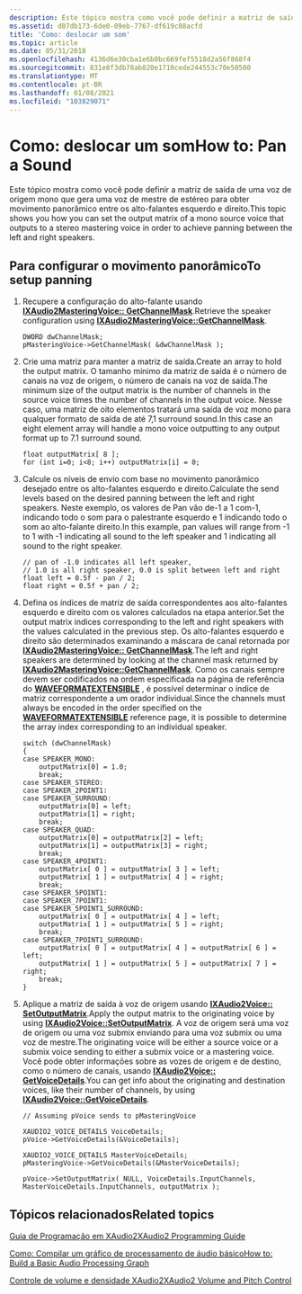 ```yaml
---
description: Este tópico mostra como você pode definir a matriz de saída de uma voz de origem mono que gera uma voz de mestre de estéreo para obter movimento panorâmico entre os alto-falantes esquerdo e direito.
ms.assetid: d87db173-6de0-09eb-7767-df619c88acfd
title: 'Como: deslocar um som'
ms.topic: article
ms.date: 05/31/2018
ms.openlocfilehash: 4136d6e30cba1e6b0bc669fef5518d2a56f868f4
ms.sourcegitcommit: 831e8f3db78ab820e1710cede244553c70e50500
ms.translationtype: MT
ms.contentlocale: pt-BR
ms.lasthandoff: 01/08/2021
ms.locfileid: "103829071"
---
```

# <a name="how-to-pan-a-sound"></a><span data-ttu-id="eed98-103">Como: deslocar um som</span><span class="sxs-lookup"><span data-stu-id="eed98-103">How to: Pan a Sound</span></span>

<span data-ttu-id="eed98-104">Este tópico mostra como você pode definir a matriz de saída de uma voz de origem mono que gera uma voz de mestre de estéreo para obter movimento panorâmico entre os alto-falantes esquerdo e direito.</span><span class="sxs-lookup"><span data-stu-id="eed98-104">This topic shows you how you can set the output matrix of a mono source voice that outputs to a stereo mastering voice in order to achieve panning between the left and right speakers.</span></span>

## <a name="to-setup-panning"></a><span data-ttu-id="eed98-105">Para configurar o movimento panorâmico</span><span class="sxs-lookup"><span data-stu-id="eed98-105">To setup panning</span></span>

1.  <span data-ttu-id="eed98-106">Recupere a configuração do alto-falante usando [**IXAudio2MasteringVoice:: GetChannelMask**](/windows/win32/api/xaudio2/nf-xaudio2-ixaudio2masteringvoice-getchannelmask).</span><span class="sxs-lookup"><span data-stu-id="eed98-106">Retrieve the speaker configuration using [**IXAudio2MasteringVoice::GetChannelMask**](/windows/win32/api/xaudio2/nf-xaudio2-ixaudio2masteringvoice-getchannelmask).</span></span>

    ```
    DWORD dwChannelMask;       
    pMasteringVoice->GetChannelMask( &dwChannelMask );       
    ```

    

2.  <span data-ttu-id="eed98-107">Crie uma matriz para manter a matriz de saída.</span><span class="sxs-lookup"><span data-stu-id="eed98-107">Create an array to hold the output matrix.</span></span> <span data-ttu-id="eed98-108">O tamanho mínimo da matriz de saída é o número de canais na voz de origem, o número de canais na voz de saída.</span><span class="sxs-lookup"><span data-stu-id="eed98-108">The minimum size of the output matrix is the number of channels in the source voice times the number of channels in the output voice.</span></span> <span data-ttu-id="eed98-109">Nesse caso, uma matriz de oito elementos tratará uma saída de voz mono para qualquer formato de saída de até 7,1 surround sound.</span><span class="sxs-lookup"><span data-stu-id="eed98-109">In this case an eight element array will handle a mono voice outputting to any output format up to 7.1 surround sound.</span></span>

    ```
    float outputMatrix[ 8 ];
    for (int i=0; i<8; i++) outputMatrix[i] = 0;
    ```

    

3.  <span data-ttu-id="eed98-110">Calcule os níveis de envio com base no movimento panorâmico desejado entre os alto-falantes esquerdo e direito.</span><span class="sxs-lookup"><span data-stu-id="eed98-110">Calculate the send levels based on the desired panning between the left and right speakers.</span></span> <span data-ttu-id="eed98-111">Neste exemplo, os valores de Pan vão de-1 a 1 com-1, indicando todo o som para o palestrante esquerdo e 1 indicando todo o som ao alto-falante direito.</span><span class="sxs-lookup"><span data-stu-id="eed98-111">In this example, pan values will range from -1 to 1 with -1 indicating all sound to the left speaker and 1 indicating all sound to the right speaker.</span></span>

    ```
    // pan of -1.0 indicates all left speaker, 
    // 1.0 is all right speaker, 0.0 is split between left and right
    float left = 0.5f - pan / 2;
    float right = 0.5f + pan / 2; 
    ```

    

4.  <span data-ttu-id="eed98-112">Defina os índices de matriz de saída correspondentes aos alto-falantes esquerdo e direito com os valores calculados na etapa anterior.</span><span class="sxs-lookup"><span data-stu-id="eed98-112">Set the output matrix indices corresponding to the left and right speakers with the values calculated in the previous step.</span></span> <span data-ttu-id="eed98-113">Os alto-falantes esquerdo e direito são determinados examinando a máscara de canal retornada por [**IXAudio2MasteringVoice:: GetChannelMask**](/windows/win32/api/xaudio2/nf-xaudio2-ixaudio2masteringvoice-getchannelmask).</span><span class="sxs-lookup"><span data-stu-id="eed98-113">The left and right speakers are determined by looking at the channel mask returned by [**IXAudio2MasteringVoice::GetChannelMask**](/windows/win32/api/xaudio2/nf-xaudio2-ixaudio2masteringvoice-getchannelmask).</span></span> <span data-ttu-id="eed98-114">Como os canais sempre devem ser codificados na ordem especificada na página de referência do [**WAVEFORMATEXTENSIBLE**](/windows-hardware/drivers/ddi/ksmedia/ns-ksmedia-waveformatextensible) , é possível determinar o índice de matriz correspondente a um orador individual.</span><span class="sxs-lookup"><span data-stu-id="eed98-114">Since the channels must always be encoded in the order specified on the [**WAVEFORMATEXTENSIBLE**](/windows-hardware/drivers/ddi/ksmedia/ns-ksmedia-waveformatextensible) reference page, it is possible to determine the array index corresponding to an individual speaker.</span></span>

    ```
    switch (dwChannelMask)
    {
    case SPEAKER_MONO:
        outputMatrix[0] = 1.0;
        break;
    case SPEAKER_STEREO:
    case SPEAKER_2POINT1:
    case SPEAKER_SURROUND:
        outputMatrix[0] = left;
        outputMatrix[1] = right;
        break;
    case SPEAKER_QUAD:
        outputMatrix[0] = outputMatrix[2] = left;
        outputMatrix[1] = outputMatrix[3] = right;
        break;
    case SPEAKER_4POINT1:
        outputMatrix[ 0 ] = outputMatrix[ 3 ] = left;
        outputMatrix[ 1 ] = outputMatrix[ 4 ] = right;
        break;
    case SPEAKER_5POINT1:
    case SPEAKER_7POINT1:
    case SPEAKER_5POINT1_SURROUND:
        outputMatrix[ 0 ] = outputMatrix[ 4 ] = left;
        outputMatrix[ 1 ] = outputMatrix[ 5 ] = right;
        break;
    case SPEAKER_7POINT1_SURROUND:
        outputMatrix[ 0 ] = outputMatrix[ 4 ] = outputMatrix[ 6 ] = left;
        outputMatrix[ 1 ] = outputMatrix[ 5 ] = outputMatrix[ 7 ] = right;
        break;
    }
    ```

    

5.  <span data-ttu-id="eed98-115">Aplique a matriz de saída à voz de origem usando [**IXAudio2Voice:: SetOutputMatrix**](/windows/win32/api/xaudio2/nf-xaudio2-ixaudio2voice-setoutputmatrix).</span><span class="sxs-lookup"><span data-stu-id="eed98-115">Apply the output matrix to the originating voice by using [**IXAudio2Voice::SetOutputMatrix**](/windows/win32/api/xaudio2/nf-xaudio2-ixaudio2voice-setoutputmatrix).</span></span> <span data-ttu-id="eed98-116">A voz de origem será uma voz de origem ou uma voz submix enviando para uma voz submix ou uma voz de mestre.</span><span class="sxs-lookup"><span data-stu-id="eed98-116">The originating voice will be either a source voice or a submix voice sending to either a submix voice or a mastering voice.</span></span> <span data-ttu-id="eed98-117">Você pode obter informações sobre as vozes de origem e de destino, como o número de canais, usando [**IXAudio2Voice:: GetVoiceDetails**](/windows/win32/api/xaudio2/nf-xaudio2-ixaudio2voice-getvoicedetails).</span><span class="sxs-lookup"><span data-stu-id="eed98-117">You can get info about the originating and destination voices, like their number of channels, by using [**IXAudio2Voice::GetVoiceDetails**](/windows/win32/api/xaudio2/nf-xaudio2-ixaudio2voice-getvoicedetails).</span></span>

    ```
    // Assuming pVoice sends to pMasteringVoice

    XAUDIO2_VOICE_DETAILS VoiceDetails;
    pVoice->GetVoiceDetails(&VoiceDetails);

    XAUDIO2_VOICE_DETAILS MasterVoiceDetails;
    pMasteringVoice->GetVoiceDetails(&MasterVoiceDetails);

    pVoice->SetOutputMatrix( NULL, VoiceDetails.InputChannels, MasterVoiceDetails.InputChannels, outputMatrix );
    ```

    

## <a name="related-topics"></a><span data-ttu-id="eed98-118">Tópicos relacionados</span><span class="sxs-lookup"><span data-stu-id="eed98-118">Related topics</span></span>

<dl> <dt>

[<span data-ttu-id="eed98-119">Guia de Programação em XAudio2</span><span class="sxs-lookup"><span data-stu-id="eed98-119">XAudio2 Programming Guide</span></span>](programming-guide.md)
</dt> <dt>

[<span data-ttu-id="eed98-120">Como: Compilar um gráfico de processamento de áudio básico</span><span class="sxs-lookup"><span data-stu-id="eed98-120">How to: Build a Basic Audio Processing Graph</span></span>](how-to--build-a-basic-audio-processing-graph.md)
</dt> <dt>

[<span data-ttu-id="eed98-121">Controle de volume e densidade XAudio2</span><span class="sxs-lookup"><span data-stu-id="eed98-121">XAudio2 Volume and Pitch Control</span></span>](volume-and-pitch-control.md)
</dt> </dl>

 

 

